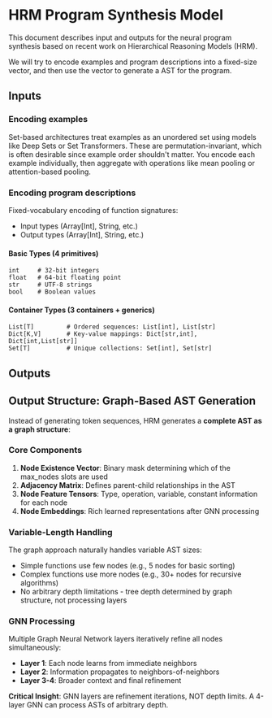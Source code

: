 # HRM Program Synthesis Model

This document describes input and outputs for the neural program synthesis based on recent work on Hierarchical Reasoning Models (HRM).

We will try to encode examples and program descriptions into a fixed-size vector, and then use the vector to generate a AST for the program.

## Inputs

### Encoding examples

Set-based architectures treat examples as an unordered set using models like Deep Sets or Set Transformers. These are permutation-invariant, which is often desirable since example order shouldn't matter. You encode each example individually, then aggregate with operations like mean pooling or attention-based pooling.

### Encoding program descriptions

Fixed-vocabulary encoding of function signatures:
- Input types (Array[Int], String, etc.)
- Output types (Array[Int], String, etc.)

#### **Basic Types (4 primitives)**
```
int     # 32-bit integers
float   # 64-bit floating point
str     # UTF-8 strings
bool    # Boolean values
```

#### **Container Types (3 containers + generics)**
```
List[T]         # Ordered sequences: List[int], List[str]
Dict[K,V]       # Key-value mappings: Dict[str,int], Dict[int,List[str]]
Set[T]          # Unique collections: Set[int], Set[str]
```

## Outputs

## Output Structure: Graph-Based AST Generation

Instead of generating token sequences, HRM generates a **complete AST as a graph structure**:

### **Core Components**
1. **Node Existence Vector**: Binary mask determining which of the max_nodes slots are used
2. **Adjacency Matrix**: Defines parent-child relationships in the AST
3. **Node Feature Tensors**: Type, operation, variable, constant information for each node
4. **Node Embeddings**: Rich learned representations after GNN processing

### **Variable-Length Handling**
The graph approach naturally handles variable AST sizes:
- Simple functions use few nodes (e.g., 5 nodes for basic sorting)
- Complex functions use more nodes (e.g., 30+ nodes for recursive algorithms)
- No arbitrary depth limitations - tree depth determined by graph structure, not processing layers

### **GNN Processing**
Multiple Graph Neural Network layers iteratively refine all nodes simultaneously:
- **Layer 1**: Each node learns from immediate neighbors
- **Layer 2**: Information propagates to neighbors-of-neighbors
- **Layer 3-4**: Broader context and final refinement

**Critical Insight**: GNN layers are refinement iterations, NOT depth limits. A 4-layer GNN can process ASTs of arbitrary depth.

